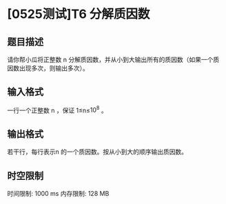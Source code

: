 # [0525测试]T6 分解质因数

## 题目描述

请你帮小瓜将正整数 n
 分解质因数，并从小到大输出所有的质因数（如果一个质因数出现多次，则输出多次）。

## 输入格式

一行一个正整数 n
 ，保证 1≤n≤$10^8$
 。

## 输出格式

若干行，每行表示n 
 的一个质因数。按从小到大的顺序输出质因数。

## 时空限制

时间限制: 1000 ms
内存限制: 128 MB
